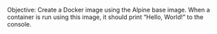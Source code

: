 Objective:
Create a Docker image using the Alpine base image. When a container is run using this image, it should print “Hello, World!” to the console.
